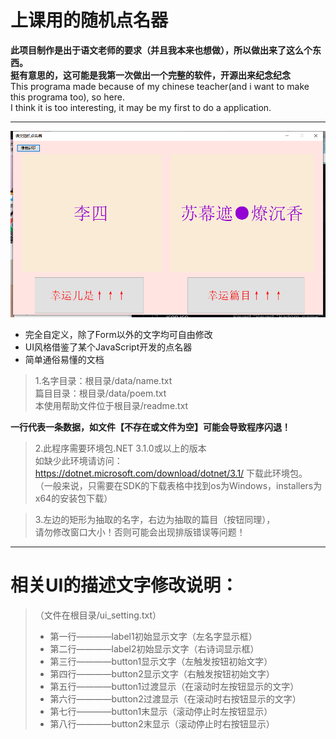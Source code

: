 # 上课用的随机点名器
**此项目制作是出于语文老师的要求（并且我本来也想做），所以做出来了这么个东西。  
挺有意思的，这可能是我第一次做出一个完整的软件，开源出来纪念纪念**  
This programa made because of my chinese teacher(and i want to make this programa too), so here.  
I think it is too interesting, it may be my first to do a application.  
*****

![这是一张程序主图片](https://github.com/suhexia/Radom_name/blob/main/Image_file/main_app.png)  

+ 完全自定义，除了Form以外的文字均可自由修改  
+ UI风格借鉴了某个JavaScript开发的点名器  
+ 简单通俗易懂的文档  

> 1.名字目录：根目录/data/name.txt  
> 篇目目录：根目录/data/poem.txt  
> 本使用帮助文件位于根目录/readme.txt  

**一行代表一条数据，如文件【不存在或文件为空】可能会导致程序闪退！**  

> 2.此程序需要环境包.NET 3.1.0或以上的版本  
> 如缺少此环境请访问：https://dotnet.microsoft.com/download/dotnet/3.1/  下载此环境包。  
> （一般来说，只需要在SDK的下载表格中找到os为Windows，installers为x64的安装包下载）  

> 3.左边的矩形为抽取的名字，右边为抽取的篇目（按钮同理），  
> 请勿修改窗口大小！否则可能会出现排版错误等问题！  

********
# 相关UI的描述文字修改说明：  
>（文件在根目录/ui_setting.txt）  
>+ 第一行————label1初始显示文字（左名字显示框）  
>+ 第二行————label2初始显示文字（右诗词显示框）  
>+ 第三行————button1显示文字（左触发按钮初始文字）  
>+ 第四行————button2显示文字（右触发按钮初始文字）  
>+ 第五行————button1过渡显示（在滚动时左按钮显示的文字）  
>+ 第六行————button2过渡显示（在滚动时右按钮显示的文字）  
>+ 第七行————button1末显示（滚动停止时左按钮显示）  
>+ 第八行————button2末显示（滚动停止时右按钮显示）  

